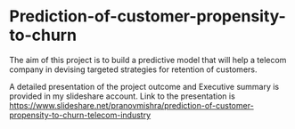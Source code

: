 # Prediction-of-customer-propensity-to-churn
The aim of this project is to build a predictive model that will help a telecom company  in devising targeted strategies for retention of customers.

A detailed presentation of the project outcome and Executive summary is provided in my slideshare account. Link to the presentation is
https://www.slideshare.net/pranovmishra/prediction-of-customer-propensity-to-churn-telecom-industry
